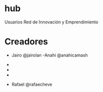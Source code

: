 # hub
Usuarios Red de Innovación y Emprendimiento

# Creadores

- Jairo @jairolan
-Anahi @anahicamash
-
-
-

- Rafael @rafaecheve
